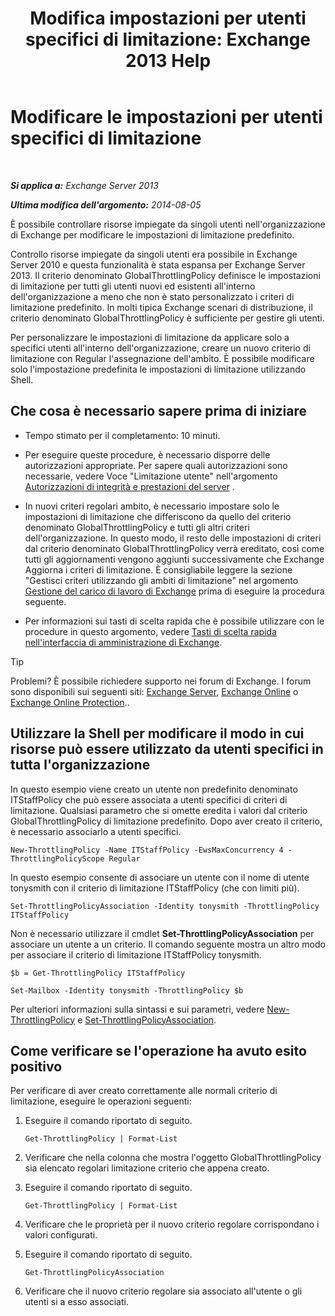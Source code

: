 ﻿---
title: 'Modifica impostazioni per utenti specifici di limitazione: Exchange 2013 Help'
TOCTitle: Modificare le impostazioni per utenti specifici di limitazione
ms:assetid: c5f834d6-189d-485e-9800-5e0066815ecf
ms:mtpsurl: https://technet.microsoft.com/it-it/library/JJ863577(v=EXCHG.150)
ms:contentKeyID: 50555690
ms.date: 05/22/2018
mtps_version: v=EXCHG.150
ms.translationtype: MT
---

# Modificare le impostazioni per utenti specifici di limitazione

 

_**Si applica a:** Exchange Server 2013_

_**Ultima modifica dell'argomento:** 2014-08-05_

È possibile controllare risorse impiegate da singoli utenti nell'organizzazione di Exchange per modificare le impostazioni di limitazione predefinito.

Controllo risorse impiegate da singoli utenti era possibile in Exchange Server 2010 e questa funzionalità è stata espansa per Exchange Server 2013. Il criterio denominato GlobalThrottlingPolicy definisce le impostazioni di limitazione per tutti gli utenti nuovi ed esistenti all'interno dell'organizzazione a meno che non è stato personalizzato i criteri di limitazione predefinito. In molti tipica Exchange scenari di distribuzione, il criterio denominato GlobalThrottlingPolicy è sufficiente per gestire gli utenti.

Per personalizzare le impostazioni di limitazione da applicare solo a specifici utenti all'interno dell'organizzazione, creare un nuovo criterio di limitazione con Regular l'assegnazione dell'ambito. È possibile modificare solo l'impostazione predefinita le impostazioni di limitazione utilizzando Shell.

## Che cosa è necessario sapere prima di iniziare

  - Tempo stimato per il completamento: 10 minuti.

  - Per eseguire queste procedure, è necessario disporre delle autorizzazioni appropriate. Per sapere quali autorizzazioni sono necessarie, vedere Voce "Limitazione utente" nell'argomento [Autorizzazioni di integrità e prestazioni del server](server-health-and-performance-permissions-exchange-2013-help.md) .

  - In nuovi criteri regolari ambito, è necessario impostare solo le impostazioni di limitazione che differiscono da quello del criterio denominato GlobalThrottlingPolicy e tutti gli altri criteri dell'organizzazione. In questo modo, il resto delle impostazioni di criteri dal criterio denominato GlobalThrottlingPolicy verrà ereditato, così come tutti gli aggiornamenti vengono aggiunti successivamente che Exchange Aggiorna i criteri di limitazione. È consigliabile leggere la sezione "Gestisci criteri utilizzando gli ambiti di limitazione" nel argomento [Gestione del carico di lavoro di Exchange](exchange-workload-management-exchange-2013-help.md) prima di eseguire la procedura seguente.

  - Per informazioni sui tasti di scelta rapida che è possibile utilizzare con le procedure in questo argomento, vedere [Tasti di scelta rapida nell'interfaccia di amministrazione di Exchange](keyboard-shortcuts-in-the-exchange-admin-center-exchange-online-protection-help.md).


> [!TIP]
> Problemi? È possibile richiedere supporto nei forum di Exchange. I forum sono disponibili sui seguenti siti: <A href="https://go.microsoft.com/fwlink/p/?linkid=60612">Exchange Server</A>, <A href="https://go.microsoft.com/fwlink/p/?linkid=267542">Exchange Online</A> o <A href="https://go.microsoft.com/fwlink/p/?linkid=285351">Exchange Online Protection</A>..



## Utilizzare la Shell per modificare il modo in cui risorse può essere utilizzato da utenti specifici in tutta l'organizzazione

In questo esempio viene creato un utente non predefinito denominato ITStaffPolicy che può essere associata a utenti specifici di criteri di limitazione. Qualsiasi parametro che si omette eredita i valori dal criterio GlobalThrottlingPolicy di limitazione predefinito. Dopo aver creato il criterio, è necessario associarlo a utenti specifici.

    New-ThrottlingPolicy -Name ITStaffPolicy -EwsMaxConcurrency 4 -ThrottlingPolicyScope Regular

In questo esempio consente di associare un utente con il nome di utente tonysmith con il criterio di limitazione ITStaffPolicy (che con limiti più).

    Set-ThrottlingPolicyAssociation -Identity tonysmith -ThrottlingPolicy ITStaffPolicy

Non è necessario utilizzare il cmdlet **Set-ThrottlingPolicyAssociation** per associare un utente a un criterio. Il comando seguente mostra un altro modo per associare il criterio di limitazione ITStaffPolicy tonysmith.

```
$b = Get-ThrottlingPolicy ITStaffPolicy
```

```
Set-Mailbox -Identity tonysmith -ThrottlingPolicy $b
```

Per ulteriori informazioni sulla sintassi e sui parametri, vedere [New-ThrottlingPolicy](https://technet.microsoft.com/it-it/library/dd351045\(v=exchg.150\)) e [Set-ThrottlingPolicyAssociation](https://technet.microsoft.com/it-it/library/ff459231\(v=exchg.150\)).

## Come verificare se l'operazione ha avuto esito positivo

Per verificare di aver creato correttamente alle normali criterio di limitazione, eseguire le operazioni seguenti:

1.  Eseguire il comando riportato di seguito.
    
        Get-ThrottlingPolicy | Format-List

2.  Verificare che nella colonna che mostra l'oggetto GlobalThrottlingPolicy sia elencato regolari limitazione criterio che appena creato.

3.  Eseguire il comando riportato di seguito.
    
        Get-ThrottlingPolicy | Format-List

4.  Verificare che le proprietà per il nuovo criterio regolare corrispondano i valori configurati.

5.  Eseguire il comando riportato di seguito.
    
        Get-ThrottlingPolicyAssociation

6.  Verificare che il nuovo criterio regolare sia associato all'utente o gli utenti si a esso associati.

